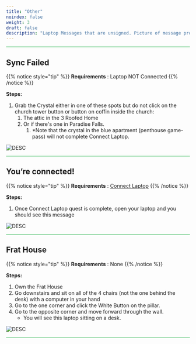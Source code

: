 ```yaml
---
title: "Other"
noindex: false
weight: 3
draft: false
description: "Laptop Messages that are unsigned. Picture of message provided."
---
```



<hr style="background-color: #28b44c" size=8>

## Sync Failed

{{% notice style="tip" %}}
**Requirements** : Laptop NOT Connected
{{% /notice %}}

**Steps:**

1. Grab the Crystal either in one of these spots but do not click on the church tower button or button on coffin inside the church:
	1. The attic in the 3 Roofed Home
	3. Or if there's one in Paradise Falls.
		1. *Note that the crystal in the blue apartment (penthouse game-pass) will not complete Connect Laptop.

![DESC](/images/bh/sync_failed_comp_message.jpg) 


<hr style="background-color: #28b44c" size=8>

## You’re connected!

{{% notice style="tip" %}}
**Requirements** : [Connect Laptop](/lore/tools/connect_laptop)
{{% /notice %}}

**Steps:**

1. Once Connect Laptop quest is complete, open your laptop and you should see this message

![DESC](/images/bh/connected_comp_message.webp) 


<hr style="background-color: #28b44c" size=8>

## Frat House

{{% notice style="tip" %}}
**Requirements** : None
{{% /notice %}}

**Steps:**

1. Own the Frat House
2. Go downstairs and sit on all of the 4 chairs (not the one behind the desk) with a computer in your hand
3. Go to the one corner and click the White Button on the pillar. 
4. Go to the opposite corner and move forward through the wall.
	- You will see this laptop sitting on a desk.

![DESC](/images/bh/frathouse_computer_message.webp) 


<hr style="background-color: #28b44c" size=8>